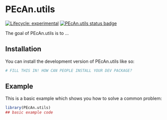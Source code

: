 
# PEcAn.utils

<!-- badges: start -->

[![Lifecycle: experimental](https://img.shields.io/badge/lifecycle-experimental-orange.svg)](https://lifecycle.r-lib.org/articles/stages.html#experimental)
[![PEcAn.utils status badge](https://pecanproject.r-universe.dev/badges/PEcAn.utils)](https://pecanproject.r-universe.dev/PEcAn.utils)

<!-- badges: end -->

The goal of PEcAn.utils is to ...

## Installation

You can install the development version of PEcAn.utils like so:

``` r
# FILL THIS IN! HOW CAN PEOPLE INSTALL YOUR DEV PACKAGE?
```

## Example

This is a basic example which shows you how to solve a common problem:

``` r
library(PEcAn.utils)
## basic example code
```

